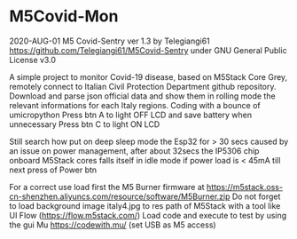 # M5Covid-Mon

2020-AUG-01
M5 Covid-Sentry ver 1.3 by Telegiangi61 https://github.com/Telegiangi61/M5Covid-Sentry under GNU General Public License v3.0

A simple project to monitor Covid-19 disease, based on M5Stack Core Grey, remotely connect to Italian Civil Protection Department github repository.
Download and parse json official data and show them in rolling mode the relevant informations for each Italy regions. 
Coding with a bounce of umicropython
Press btn A to light OFF LCD and save battery when unnecessary
Press btn C to light ON LCD

Still search how put on deep sleep mode the Esp32 for > 30 secs caused by an issue on power management,
after about 32secs  the IP5306 chip onboard M5Stack cores falls itself in idle mode if power load is < 45mA till next press of Power btn

For a correct use load first the M5 Burner firmware at https://m5stack.oss-cn-shenzhen.aliyuncs.com/resource/software/M5Burner.zip
Do not forget to load background image italy4.jpg to res path of M5Stack with a tool like UI Flow (https://flow.m5stack.com/)
Load code and execute to test by using the gui Mu  https://codewith.mu/ (set USB as M5 access)
